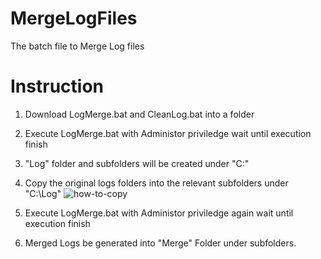 # MergeLogFiles
The batch file to Merge Log files

# Instruction
1. Download LogMerge.bat and CleanLog.bat into a folder
2. Execute LogMerge.bat with Administor priviledge wait until execution finish
3. "Log" folder and subfolders will be created under "C:\"
4. Copy the original logs folders into the relevant subfolders under "C:\Log"
![how-to-copy](https://user-images.githubusercontent.com/46386743/53210380-b10ba900-3691-11e9-8719-0ccbb1ffa51a.gif)

5. Execute LogMerge.bat with Administor priviledge again wait until execution finish
6. Merged Logs be generated into "Merge" Folder under subfolders.
